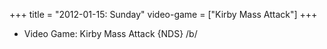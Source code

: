 +++
title = "2012-01-15: Sunday"
video-game = ["Kirby Mass Attack"]
+++


* Video Game: Kirby Mass Attack {NDS} /b/